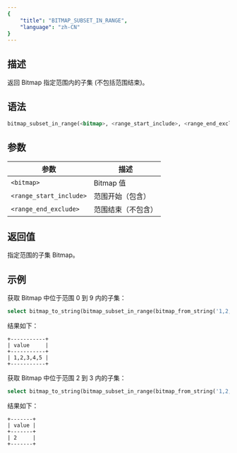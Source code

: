 ```yaml
---
{
    "title": "BITMAP_SUBSET_IN_RANGE",
    "language": "zh-CN"
}
---
```


## 描述

返回 Bitmap 指定范围内的子集 (不包括范围结束)。

## 语法

```sql
bitmap_subset_in_range(<bitmap>, <range_start_include>, <range_end_exclude>)
```

## 参数

| 参数        | 描述        |
|-----------|-----------|
| `<bitmap>` | Bitmap 值  |
| `<range_start_include>` | 范围开始（包含）  |
| `<range_end_exclude>` | 范围结束（不包含） |

## 返回值

指定范围的子集 Bitmap。

## 示例

获取 Bitmap 中位于范围 0 到 9 内的子集：

```sql
select bitmap_to_string(bitmap_subset_in_range(bitmap_from_string('1,2,3,4,5'), 0, 9)) value;
```

结果如下：

```text
+-----------+
| value     |
+-----------+
| 1,2,3,4,5 |
+-----------+
```

获取 Bitmap 中位于范围 2 到 3 内的子集：

```sql
select bitmap_to_string(bitmap_subset_in_range(bitmap_from_string('1,2,3,4,5'), 2, 3)) value;
```

结果如下：

```text
+-------+
| value |
+-------+
| 2     |
+-------+
```
